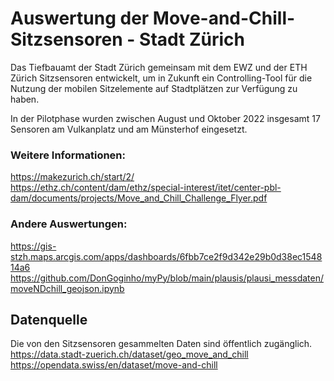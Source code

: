 # Auswertung der Move-and-Chill-Sitzsensoren - Stadt Zürich

Das Tiefbauamt der Stadt Zürich gemeinsam mit dem EWZ und der ETH Zürich Sitzsensoren entwickelt, um in Zukunft ein Controlling-Tool für die Nutzung der mobilen Sitzelemente auf Stadtplätzen zur Verfügung zu haben.

In der Pilotphase wurden zwischen August und Oktober 2022 insgesamt 17 Sensoren am Vulkanplatz und am Münsterhof eingesetzt. 

### Weitere Informationen:
https://makezurich.ch/start/2/  
https://ethz.ch/content/dam/ethz/special-interest/itet/center-pbl-dam/documents/projects/Move_and_Chill_Challenge_Flyer.pdf

### Andere Auswertungen:
https://gis-stzh.maps.arcgis.com/apps/dashboards/6fbb7ce2f9d342e29b0d38ec154814a6  
https://github.com/DonGoginho/myPy/blob/main/plausis/plausi_messdaten/moveNDchill_geojson.ipynb  

## Datenquelle
Die von den Sitzsensoren gesammelten Daten sind öffentlich zugänglich.  
https://data.stadt-zuerich.ch/dataset/geo_move_and_chill  
https://opendata.swiss/en/dataset/move-and-chill
